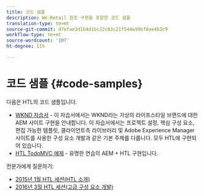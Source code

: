 ```yaml
---
title: 코드 샘플
description: We.Retail 참조 구현을 포함한 코드 샘플
translation-type: tm+mt
source-git-commit: d7efae3d1b4d1bc22c63c21f544a99bf0ae4b3c9
workflow-type: tm+mt
source-wordcount: '107'
ht-degree: 11%

---
```



# 코드 샘플 {#code-samples}

다음은 HTL의 코드 샘플입니다.

* [WKND 자습서](https://docs.adobe.com/content/help/en/experience-manager-learn/getting-started-wknd-tutorial-develop/overview.html) - 이 자습서에서는 WKND라는 가상의 라이프스타일 브랜드에 대한 AEM 사이트 구현을 안내합니다. 이 자습서에서는 프로젝트 설정, 핵심 구성 요소, 편집 가능한 템플릿, 클라이언트측 라이브러리 및 Adobe Experience Manager 사이트를 사용한 구성 요소 개발과 같은 기본 주제를 다룹니다. 모두 HTL에 구현되어 있습니다.
* [HTL TodoMVC 예제](https://github.com/Adobe-Marketing-Cloud/aem-sightly-sample-todomvc) - 유명한 연습의 AEM + HTL 구현입니다.

전문가에게 질문하기:

* [2015년 1월 HTL 세션(HTL 소개)](http://scottsdigitalcommunity.blogspot.ca/2015/01/upcoming-sessions-of-ask-aem-community.html)
* [2016년 3월 HTL 세션(고급 구성 요소 개발)](http://scottsdigitalcommunity.blogspot.ca/2016/03/ask-aem-community-experts-deep-dive.html)
